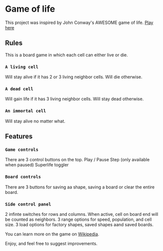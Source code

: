 # Game of life

This project was inspired by John Conway's AWESOME game of life.
<a href="https://ronenboxer.github.io/game-of-life" target="_blank">Play here</a>

## Rules
This is a board game in which each cell can either live or die.

### `A living cell`
Will stay alive if it has 2 or 3 living neighbor cells.
Will die otherwise.

### `A dead cell`
Will gain life if it has 3 living neighbor cells.
Will stay dead otherwise.

### `An immortal cell`
Will stay alive no matter what.

## Features

### `Game controls`
There are 3 control buttons on the top.
Play / Pause
Step (only available when paused)
Superlife toggler

### `Board controls`
There are 3 buttons for saving aa shape, saving a board or clear the entire board.

### `Side control panel`
2 infinte switches for rows and columns. When active, cell on board end will be counted as neighbors.
3 range options for speed, population, and cell size.
3 load options for factory shapes, saved shapes aand saved boards.


You can learn more on the game on [Wikipedia](https://en.wikipedia.org/wiki/Conway%27s_Game_of_Life).

Enjoy, and feel free to suggest improvements.
